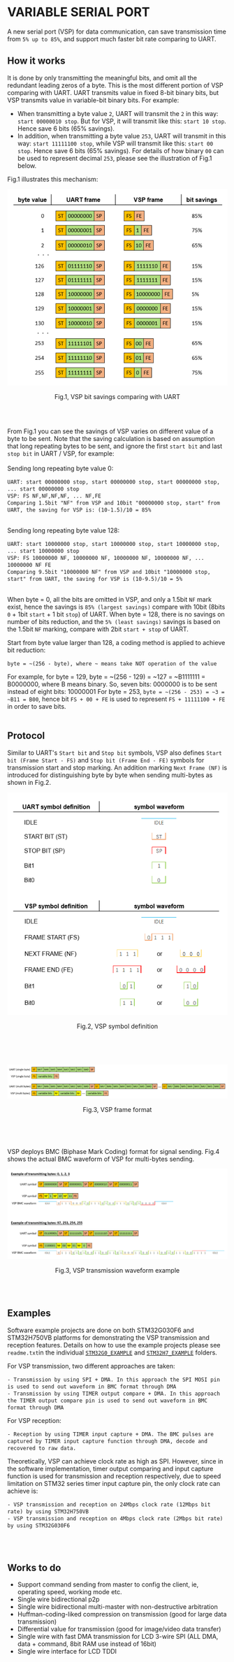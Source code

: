 # VARIABLE SERIAL PORT
A new serial port (VSP) for data communication, can save transmission time from `5% up to 85%`, and support much faster bit rate comparing to UART.
 
## How it works
It is done by only transmitting the meaningful bits, and omit all the redundant leading zeros of a byte. This is the most different portion of VSP comparing with UART. UART transmits value in fixed 8-bit binary bits, but VSP transmits value in variable-bit binary bits. For example: 
- When transmitting a byte value `2`, UART will transmit the `2` in this way: `start 00000010 stop`. But for VSP, it will transmit like this: `start 10 stop`. Hence save 6 bits (65% savings).
- In addition, when transmitting a byte value `253`, UART will transmit in this way: `start 11111100 stop`, while VSP will transmit like this: `start 00 stop`. Hence save 6 bits (65% savings). For details of how binary `00` can be used to represent decimal `253`, please see the illustration of Fig.1 below.


Fig.1 illustrates this mechanism:
<p align="center">
  <img src="./Github_img/vpssavings.gif" alt="VSP bit savings">
</p>
<p align="center">
 Fig.1, VSP bit savings comparing with UART
</p> <br /><br />


From Fig.1 you can see the savings of VSP varies on different value of a byte to be sent. Note that the saving calculation is based on assumption that long repeating bytes to be sent, and ignore the first `start bit` and last `stop bit` in UART / VSP, for example:<br />
<br />Sending long repeating byte value 0:
```
UART: start 00000000 stop, start 00000000 stop, start 00000000 stop, ... start 00000000 stop
VSP: FS NF,NF,NF,NF, ... NF,FE
Comparing 1.5bit "NF" from VSP and 10bit "00000000 stop, start" from UART, the saving for VSP is: (10-1.5)/10 = 85%
```

<br />Sending long repeating byte value 128:
```
UART: start 10000000 stop, start 10000000 stop, start 10000000 stop, ... start 10000000 stop
VSP: FS 10000000 NF, 10000000 NF, 10000000 NF, 10000000 NF, ... 10000000 NF FE
Comparing 9.5bit "10000000 NF" from VSP and 10bit "10000000 stop, start" from UART, the saving for VSP is (10-9.5)/10 = 5%
```


<br />When byte = 0, all the bits are omitted in VSP, and only a 1.5bit `NF` mark exist, hence the savings is `85% (largest savings)` compare with 10bit (8bits `0` + 1bit `start` + 1 bit `stop`) of UART.
When byte = 128, there is no savings on number of bits reduction, and the `5% (least savings)` savings is based on the 1.5bit `NF` marking, compare with 2bit `start + stop` of UART.

Start from byte value larger than 128, a coding method is applied to achieve bit reduction: 
```
byte = ~(256 - byte), where ~ means take NOT operation of the value
```
For example, for byte = 129, byte = ~(256 - 129) = ~127 = ~B1111111 = B0000000, where B means binary. So, seven bits: 0000000 is to be sent instead of eight bits: 10000001
For byte = 253,  `byte = ~(256 - 253) = ~3 = ~B11 = B00`, hence bit `FS + 00 + FE` is used to represent `FS + 11111100 + FE` in order to save bits. <br /> <br />



## Protocol
Similar to UART's `Start bit` and `Stop bit` symbols, VSP also defines `Start bit (Frame Start - FS)` and `Stop bit (Frame End - FE)` symbols for transmission start and stop marking. An addition marking `Next Frame (NF)` is introduced for distinguishing byte by byte when sending multi-bytes as shown in Fig.2.

<p align="center">
  <img src="./Github_img/vspsymbol.gif" alt="VSP symbol definition">
</p>
<p align="center">
 Fig.2, VSP symbol definition
</p> <br /><br /><br />                

<p align="center">
  <img src="./Github_img/vspformat.gif" alt="VSP frame format">
</p>
<p align="center">
 Fig.3, VSP frame format
</p> <br /><br /><br />

VSP deploys BMC (Biphase Mark Coding) format for signal sending. Fig.4 shows the actual BMC waveform of VSP for multi-bytes sending.
<p align="center">
  <img src="./Github_img/vspbmcwaveform.gif" alt="VSP transmission waveform example">
</p>
<p align="center">
 Fig.3, VSP transmission waveform example
</p> <br /><br />


## Examples
Software example projects are done on both STM32G030F6 and STM32H750VB platforms for demonstrating the VSP transmission and reception features. Details on how to use the example projects please see `readme.txt`in the individual [`STM32G0_EXAMPLE`](https://github.com/maxmklam/VARIABLE_SERIAL_PORT/blob/main/STM32G0_EXAMPLE/readme.txt) and [`STM32H7_EXAMPLE`](https://github.com/maxmklam/VARIABLE_SERIAL_PORT/blob/main/STM32H7_EXAMPLE/readme.txt) folders.

For VSP transmission, two different approaches are taken: 
```
- Transmission by using SPI + DMA. In this approach the SPI MOSI pin is used to send out waveform in BMC format through DMA
- Transmission by using TIMER output compare + DMA. In this approach the TIMER output compare pin is used to send out waveform in BMC format through DMA
```

For VSP reception:
```
- Reception by using TIMER input capture + DMA. The BMC pulses are captured by TIMER input capture function through DMA, decode and recovered to raw data.
```

Theoretically, VSP can achieve clock rate as high as SPI. However, since in the software implementation, timer output comparing and input capture function is used for transmission and reception respectively, due to speed limitation on STM32 series timer input capture pin, the only clock rate can achieve is:
```
- VSP transmission and reception on 24Mbps clock rate (12Mbps bit rate) by using STM32H750VB
- VSP transmission and reception on 4Mbps clock rate (2Mbps bit rate) by using STM32G030F6
```

<br /><br />
## Works to do
- Support command sending from master to config the client, ie, operating speed, working mode etc.
- Single wire bidirectional p2p
- Single wire bidirectional multi-master with non-destructive arbitration
- Huffman-coding-liked compression on transmission (good for large data transmission)
- Differential value for transmission (good for image/video data transfer)
- Single wire with fast DMA transmission for LCD 3-wire SPI (ALL DMA, data + command, 8bit RAM use instead of 16bit)
- Single wire interface for LCD TDDI
  


